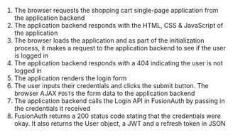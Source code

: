 1. The browser requests the shopping cart single-page application from the application backend
1. The application backend responds with the HTML, CSS & JavaScript of the application
1. The browser loads the application and as part of the initialization process, it makes a request to the application backend to see if the user is logged in 
1. The application backend responds with a 404 indicating the user is not logged in
1. The application renders the login form
1. The user inputs their credentials and clicks the submit button. The browser AJAX `POST`s the form data to the application backend
1. The application backend calls the Login API in FusionAuth by passing in the credentials it received
1. FusionAuth returns a 200 status code stating that the credentials were okay. It also returns the User object, a JWT and a refresh token in JSON